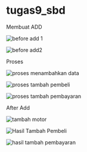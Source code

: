 # tugas9_sbd

Membuat ADD

![before add 1](https://user-images.githubusercontent.com/81977333/125196045-7e72a300-e282-11eb-9b70-beb32da40bcb.JPG)

![before add2](https://user-images.githubusercontent.com/81977333/125196060-8a5e6500-e282-11eb-89be-67950ad79d89.JPG)

Proses

![proses menambahkan data](https://user-images.githubusercontent.com/81977333/125196331-bcbc9200-e283-11eb-9653-e41a755d4b1a.JPG)

![proses tambah pembeli](https://user-images.githubusercontent.com/81977333/125197221-f9d65380-e286-11eb-97d1-37f4b9884df9.JPG)

![proses tambah pembayaran](https://user-images.githubusercontent.com/81977333/125197229-fe027100-e286-11eb-81e3-5c4bd4723a1f.JPG)

After Add

![tambah motor](https://user-images.githubusercontent.com/81977333/125197275-27bb9800-e287-11eb-9b2b-8479d7f18fbc.JPG)

![Hasil Tambah Pembeli](https://user-images.githubusercontent.com/81977333/125197282-2c804c00-e287-11eb-854d-a29475e5a614.JPG)

![hasil tambah pembayaran](https://user-images.githubusercontent.com/81977333/125197284-31dd9680-e287-11eb-91d9-a5a10eeb7e66.JPG)

